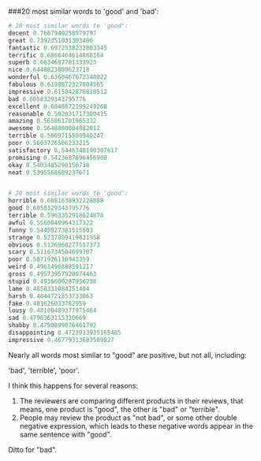 ###20 most similar words to 'good' and 'bad':

```python
# 20 most similar words to 'good':
decent 0.7667940258979797
great 0.7392351031303406
fantastic 0.6972538232803345
terrific 0.6866464614868164
superb 0.6634687781333923
nice 0.6448823809623718
wonderful 0.6360467672348022
fabulous 0.6198872327804565
impressive 0.615842878818512
bad 0.6058329343795776
excellent 0.6048672199249268
reasonable 0.592031717300415
amazing 0.565861701965332
awesome 0.5648880004882812
terrible 0.5609715580940247
poor 0.5603726506233215
satisfactory 0.5446348190307617
promising 0.5423687696456909
okay 0.5403485298156738
neat 0.5395568609237671


# 20 most similar words to 'good':
horrible 0.6081638932228088
good 0.6058329343795776
terrible 0.5963352918624878
awful 0.5560840964317322
funny 0.5445927381515503
strange 0.5237809419631958
obvious 0.5126960277557373
scary 0.5116734504699707
poor 0.5071926116943359
weird 0.4961496889591217
gross 0.49573957920074463
stupid 0.4936606287956238
lame 0.4858331084251404
harsh 0.4844721853733063
fake 0.481626033782959
lousy 0.48100489377975464
sad 0.4796363115310669
shabby 0.4750899076461792
disappointing 0.4723933935165405
impressive 0.46779313683509827
```



Nearly all words most similar to "good" are positive, but not all, including:

'bad', 'terrible', 'poor'.

I think this happens for several reasons:

1. The reviewers are comparing different products in their reviews, that means, one product is "good", the other is "bad" or "terrible".
2. People may review the product as "not bad", or some other double negative expression, which leads to these negative words appear in the same sentence with "good".

Ditto for "bad".





